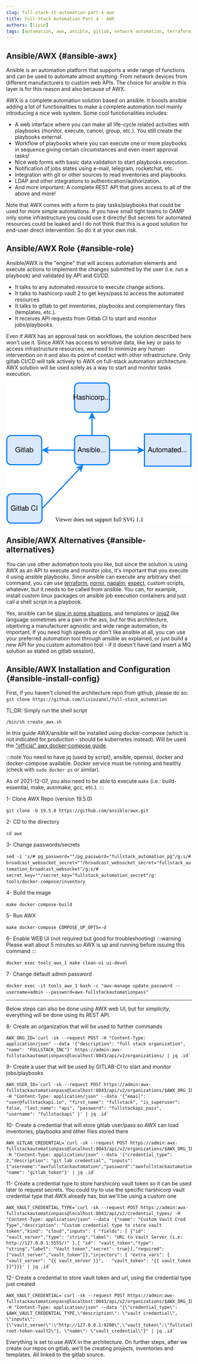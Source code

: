 ```yaml
---
slug: full-stack-it-automation-part-4-awx
title: Full-Stack Automation Part 4 - AWX
authors: [livio]
tags: [automation, awx, ansible, gitlab, network automation, terraform, playbook, inventory]
---
```


## Ansible/AWX {#ansible-awx}

Ansible is an automation platform that supports a wide range of functions and can be used to automate almost anything: From network devices from different manufacturers to custom web APIs. The choice for ansible in this layer is for this reason and also because of AWX.

<!--truncate-->

AWX is a complete automation solution based on ansible. It boosts ansible adding a lot of functionalities to make a complete automation tool mainly introducing a nice web system. Some cool functionalities includes:
- A web interface where you can make all life-cycle related activities with
playbooks (monitor, execute, cancel, group, etc.). You still create the playbooks external.
- Workflow of playbooks where you can execute one or more playbooks in sequence giving certain circumstances and even insert approval tasks!
- Nice web forms with basic data validation to start playbooks execution.
- Notification of jobs states using e-mail, telegram, rocketchat, etc.
- Integration with git or other sources to read inventories and playbooks.
- LDAP and other integrations to authentication/authorization.
- And more important: A complete REST API that gives access to all of the above and more!


Note that AWX comes with a form to play tasks/playbooks that could be used for more simple automations. If you have small tight teams to OAMP only some infrastructure you could use it directly! But secrets for automated resources could be leaked and I do not think that this is a good solution for end-user direct intervention. So do it at your own risk.

## Ansible/AWX Role {#ansible-role}

Ansible/AWX is the "engine" that will access automation elements and execute actions to implement the changes submitted by the user (i.e. run a playbook) and validated by API and CI/CD.

- It talks to any automated resource to execute change actions.
- It talks to hashicorp vault 2 to get keys/pass to access the automated resources
- It talks to gitlab to get inventories, playbooks and complementary files (templates, etc.).
- It receives API requests from Gitlab CI to start and monitor jobs/playbooks.

Even if AWX has an approval task on workflows, the solution described here won't use it. Since AWX has access to sensitive data, like key or pass to access infrastructure resources, we need to minimize any human intervention on it and also its point of contact with other infrastructure. Only gitlab CI/CD will talk actively to AWX on full-stack automation architecture. AWX solution will be used solely as a way to start and monitor tasks execution.

![AWX/ansible role on architecture](./img/awx_arch.svg)

## Ansible/AWX Alternatives {#ansible-alternatives}

You can use other automation tools you like, but since the solution is using AWX as an API to execute and monitor jobs, it's important that you execute it using ansible playbooks. Since ansible can execute any arbitrary shell command, you can use [terraform](https://www.terraform.io/), [nornir](https://nornir.readthedocs.io/en/latest/), [napalm](https://napalm.readthedocs.io/en/latest/), [expect](https://en.wikipedia.org/wiki/Expect), custom scripts, whatever, but it needs to be called from ansible. You can, for example, install custom linux packages on ansible job execution containers and just call a shell script in a playbook.

Yes, ansible can be [slow in some situations](https://networklore.com/ansible-nornir-speed/), and templates or [jinja2](https://docs.ansible.com/ansible/latest/user_guide/playbooks_templating.html) like language sometimes are a pain in the ass, but for this architecture, objetiving a manufacturer agnostic and wide range automation, its important. If you need high speeds or don't like ansible at all, you can use your preferred automation tool through ansible as explained, or just build a new API for you custom automation tool - if it doesn't have (and insert a MQ solution as stated on gitlab session).


## Ansible/AWX Installation and Configuration {#ansible-install-config}

First, if you haven't cloned the architecture repo from github, please do so: ```git clone https://github.com/liviozanol/full-stack_automation```

TL;DR: Simply run the shell script
```
/bin/sh create_awx.sh
```

In this guide AWX/ansible will be installed using docker-compose (which is not indicated for production - should be kubernetes instead). Will be used the ["official" awx docker-compose guide](https://github.com/ansible/awx/blob/devel/tools/docker-compose/README.md).

:::note
You need to have jq (used by script), ansible, openssl, docker and docker-compose available. Docker service must be running and healthy (check with ```sudo docker ps``` or similar).

As of 2021-12-07, you also need to be able to execute ```make``` (i.e.: build-essential, make, automake, gcc, etc.).
:::

1- Clone AWX Repo (version 19.5.0)

```git clone -b 19.5.0 https://github.com/ansible/awx.git```


2- CD to the directory

```cd awx```


3- Change passwords/secrets

```sed -i 's/# pg_password=""/pg_password="fullstack_automation_pg"/g;s/# broadcast_websocket_secret=""/broadcast_websocket_secret="fullstack_automation_broadcast_websocket"/g;s/# secret_key=""/secret_key="fullstack_automation_secret"/g' tools/docker-compose/inventory```


4- Build the image

```make docker-compose-build```


5- Run AWX

```make docker-compose COMPOSE_UP_OPTS=-d```


6- Enable WEB UI (not required but good for troubleshooting)
:::warning
Please wait about 5 minutes so AWX is up and running before issuing this command
:::


```docker exec tools_awx_1 make clean-ui ui-devel```


7- Change default admin password

```docker exec -it tools_awx_1 bash -c "awx-manage update_password --username=admin --password=awx-fullstackautomationpass"```

----

Below steps can also be done using AWX web UI, but for simplicity, everything will be done using its REST API.


8- Create an organization that will be used to further commands
```
AWX_ORG_ID=`curl -sk --request POST -H "Content-Type: application/json" --data '{"description": "full stack organization", "name": "FULLSTACK_INC"}' https://admin:awx-fullstackautomationpass@localhost:8043/api/v2/organizations/ | jq .id`
```


9- Create a user that will be used by GITLAB-CI to start and monitor jobs/playbooks
```
AWX_USER_ID=`curl -sk --request POST https://admin:awx-fullstackautomationpass@localhost:8043/api/v2/organizations/$AWX_ORG_ID/users/ -H "Content-Type: application/json" --data '{"email": "user@fullstackapi.io", "first_name": "fullstack", "is_superuser": false, "last_name": "api", "password": "fullstackapi_pass", "username": "fullstackapi" }' | jq .id`
```


10- Create a credential that will store gitlab user/pass so AWX can load inventories, playbooks and other files stored there
```
AWX_GITLAB_CREDENTIAL=`curl -sk --request POST https://admin:awx-fullstackautomationpass@localhost:8043/api/v2/organizations/$AWX_ORG_ID/credentials/ -H "Content-Type: application/json" --data '{"credential_type": 2,"description": "git lab credential", "inputs":{"username":"awxfullstackautomation","password":"awxfullstackautomation"}, "name": "gitlab_token"}' | jq .id`
```


11- Create a credential type to store harshicorp vault token so it can be used later to request secrets. You could try to use the specific harshicorp vault credential type that AWX already has, but we'll be using a custom one
```
AWX_VAULT_CREDENTIAL_TYPE=`curl -sk --request POST https://admin:awx-fullstackautomationpass@localhost:8043/api/v2/credential_types/ -H "Content-Type: application/json" --data '{"name": "Custom Vault Cred Type","description": "Custom credential type to store vault token","kind": "cloud","inputs": {	"fields": [	{"id": "vault_server","type": "string","label": "URL to Vault Server (i.e: http://127.0.0.1:5555/)"	},{	"id": "vault_token","type": "string","label": "Vault token","secret": true}],"required": ["vault_server","vault_token"]},"injectors": {	"extra_vars": {	"vault_server": "{{ vault_server }}",	"vault_token": "{{ vault_token }}"}}}' | jq .id`
```


12- Create a credential to store vault token and url, using the credential type just created
```
AWX_VAULT_CREDENTIAL=`curl -sk --request POST https://admin:awx-fullstackautomationpass@localhost:8043/api/v2/organizations/$AWX_ORG_ID/credentials/ -H "Content-Type: application/json" --data "{\"credential_type\": $AWX_VAULT_CREDENTIAL_TYPE,\"description\": \"vault credential\", \"inputs\":{\"vault_server\":\"http://127.0.0.1:9200\",\"vault_token\":\"fullstackautomation-root-token-vault2\"}, \"name\": \"vault_credential\"}" | jq .id`
```


Everything is set to use AWX in the architecture. On further steps, after we create our repos on gitlab, we'll be creating projects, inventories and templates. All linked to the gitlab source.